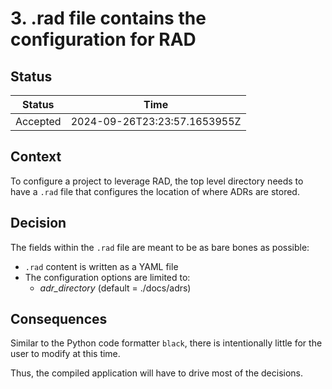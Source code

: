 # 3. .rad file contains the configuration for RAD

## Status

| Status   | Time                         |
| -------- | ---------------------------- |
| Accepted | 2024-09-26T23:23:57.1653955Z |

## Context

To configure a project to leverage RAD, the top level directory needs to have a
`.rad` file that configures the location of where ADRs are stored.

## Decision

The fields within the `.rad` file are meant to be as bare bones as possible:

- `.rad` content is written as a YAML file
- The configuration options are limited to:
  - *adr_directory* (default = ./docs/adrs)

## Consequences

Similar to the Python code formatter `black`, there is intentionally little for
the user to modify at this time.

Thus, the compiled application will have to drive most of the decisions.
